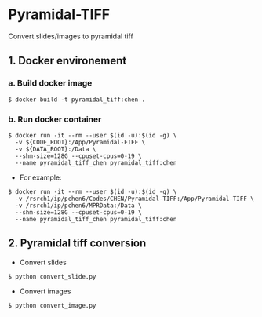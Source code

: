 # Pyramidal-TIFF
Convert slides/images to pyramidal tiff

## 1. Docker environement
### a. Build docker image
```
$ docker build -t pyramidal_tiff:chen .
```
### b. Run docker container
``` Start docker container (specify CODE_ROOT & DATA_ROOT)
$ docker run -it --rm --user $(id -u):$(id -g) \
  -v ${CODE_ROOT}:/App/Pyramidal-FIFF \
  -v ${DATA_ROOT}:/Data \
  --shm-size=128G --cpuset-cpus=0-19 \
  --name pyramidal_tiff_chen pyramidal_tiff:chen
```
* For example:
```
$ docker run -it --rm --user $(id -u):$(id -g) \
  -v /rsrch1/ip/pchen6/Codes/CHEN/Pyramidal-TIFF:/App/Pyramidal-TIFF \
  -v /rsrch1/ip/pchen6/MPRData:/Data \
  --shm-size=128G --cpuset-cpus=0-19 \
  --name pyramidal_tiff_chen pyramidal_tiff:chen
```

## 2. Pyramidal tiff conversion
* Convert slides
```
$ python convert_slide.py
```

* Convert images
```
$ python convert_image.py
```
